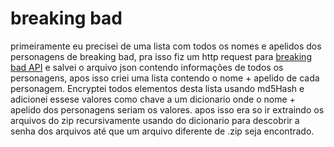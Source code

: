 # breaking bad

primeiramente eu precisei de uma lista com todos os nomes e apelidos dos personagens de breaking bad, pra isso fiz um http request para [ breaking bad API]( https://breakingbadapi.com) 
e salvei o arquivo json contendo informações de todos os personagens, apos isso criei uma lista contendo o nome + apelido de cada personagem. Encryptei todos elementos desta lista 
usando md5Hash e adicionei essese valores como chave a um dicionario onde o nome + apelido dos personagens seriam os valores. apos isso era so ir extraindo os arquivos do zip
recursivamente usando do dicionario para descobrir a senha dos arquivos até que um arquivo diferente de .zip seja encontrado.
